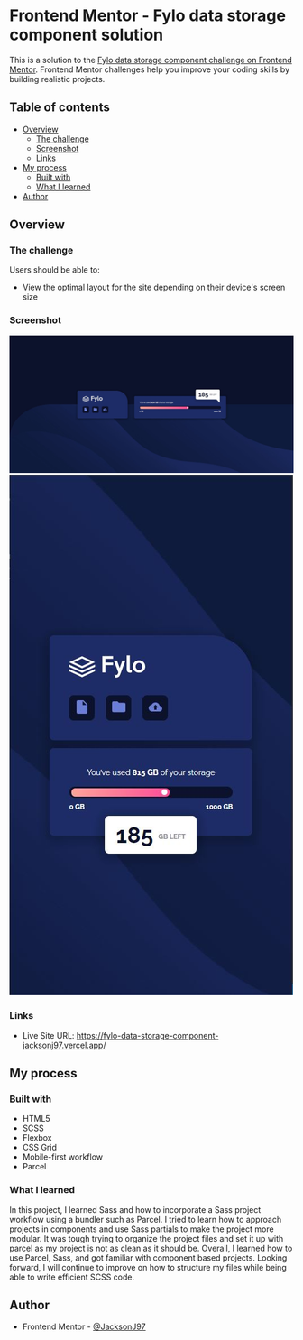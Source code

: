 # Frontend Mentor - Fylo data storage component solution

This is a solution to the [Fylo data storage component challenge on Frontend Mentor](https://www.frontendmentor.io/challenges/fylo-data-storage-component-1dZPRbV5n). Frontend Mentor challenges help you improve your coding skills by building realistic projects.

## Table of contents

- [Overview](#overview)
  - [The challenge](#the-challenge)
  - [Screenshot](#screenshot)
  - [Links](#links)
- [My process](#my-process)
  - [Built with](#built-with)
  - [What I learned](#what-i-learned)
- [Author](#author)

## Overview

### The challenge

Users should be able to:

- View the optimal layout for the site depending on their device's screen size

### Screenshot

![Desktop view](./design/final-desktop.JPG)
![Mobile view](./design/final-mobile.JPG)

### Links

- Live Site URL: https://fylo-data-storage-component-jacksonj97.vercel.app/

## My process

### Built with

- HTML5
- SCSS
- Flexbox
- CSS Grid
- Mobile-first workflow
- Parcel

### What I learned

In this project, I learned Sass and how to incorporate a Sass project workflow using a bundler such as Parcel. I tried to learn how to approach projects in components and use Sass partials to make the project more modular. It was tough trying to organize the project files and set it up with parcel as my project is not as clean as it should be. Overall, I learned how to use Parcel, Sass, and got familiar with component based projects. Looking forward, I will continue to improve on how to structure my files while being able to write efficient SCSS code.

## Author

- Frontend Mentor - [@JacksonJ97](https://www.frontendmentor.io/profile/JacksonJ97)
